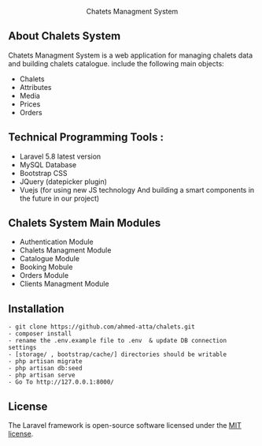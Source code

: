 <p align="center">Chatets Managment System</p>

## About Chalets System

Chatets Managment System is a web application for managing chalets data and building chalets catalogue.
include the following main objects:
 
- Chalets  
- Attributes 
- Media  
- Prices    
- Orders 

## Technical Programming Tools  :  
   - Laravel 5.8  latest version
   - MySQL Database
   - Bootstrap CSS 
   - JQuery  (datepicker plugin)
   - Vuejs  (for using new JS technology And building a smart components in the future in our project)   
   
## Chalets System Main Modules
   - Authentication Module
   - Chalets Managment Module
   - Catalogue Module
   - Booking  Mobule  
   - Orders Module
   - Clients Managment Module

## Installation 
    - git clone https://github.com/ahmed-atta/chalets.git
    - composer install
    - rename the .env.example file to .env  & update DB connection settings
    - [storage/ , bootstrap/cache/] directories should be writable
    - php artisan migrate
    - php artisan db:seed
    - php artisan serve   
    - Go To http://127.0.0.1:8000/


## License

The Laravel framework is open-source software licensed under the [MIT license](https://opensource.org/licenses/MIT).
